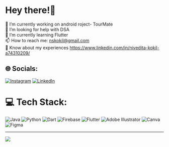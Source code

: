 # Hey there!💫
🔭 I’m currently working on android roject- TourMate<br>🤝 I’m looking for help with DSA<br>🌱 I’m currently learning Flutter<br>📫 How to reach me: nskokil@gmail.com<br>📄 Know about my experiences https://www.linkedin.com/in/nivedita-kokil-a74310209/

## 🌐 Socials:
[![Instagram](https://img.shields.io/badge/Instagram-%23E4405F.svg?logo=Instagram&logoColor=white)](https://instagram.com/https://instagram.com/nivedita_113/) [![LinkedIn](https://img.shields.io/badge/LinkedIn-%230077B5.svg?logo=linkedin&logoColor=white)](https://linkedin.com/in/https://www.linkedin.com/in/nivedita-kokil-a74310209/) 

# 💻 Tech Stack:
![Java](https://img.shields.io/badge/java-%23ED8B00.svg?style=plastic&logo=java&logoColor=white) ![Python](https://img.shields.io/badge/python-3670A0?style=plastic&logo=python&logoColor=ffdd54) ![Dart](https://img.shields.io/badge/dart-%230175C2.svg?style=plastic&logo=dart&logoColor=white) ![Firebase](https://img.shields.io/badge/firebase-%23039BE5.svg?style=plastic&logo=firebase) ![Flutter](https://img.shields.io/badge/Flutter-%2302569B.svg?style=plastic&logo=Flutter&logoColor=white) ![Adobe Illustrator](https://img.shields.io/badge/adobeillustrator-%23FF9A00.svg?style=plastic&logo=adobeillustrator&logoColor=white) ![Canva](https://img.shields.io/badge/Canva-%2300C4CC.svg?style=plastic&logo=Canva&logoColor=white) 	![Figma](https://img.shields.io/badge/figma-%23F24E1E.svg?style=plastic&logo=figma&logoColor=white)


---
[![](https://visitcount.itsvg.in/api?id=Nivedita1103&icon=5&color=5)](https://visitcount.itsvg.in)

<!-- Proudly created with GPRM ( https://gprm.itsvg.in ) -->
